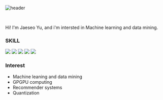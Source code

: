 ![header](https://capsule-render.vercel.app/api?type=waving&color=timeAuto&height=300&section=header&text=Printf("Hello%20:)"\)&fontSize=90)

<br>

Hi! I'm Jaeseo Yu, and i'm intersted in Machine learning and data mining.

### SKILL
<img src = "https://img.shields.io/badge/C++-00599C?style=flat-square&logo=c%2B%2B&logoColor=white&link=https://dillinger.io/"> <img src = "https://img.shields.io/badge/CUDA-76B900?style=flat-square&logo=NVIDIA&logoColor=white&link=https://dillinger.io/">
<img src = "https://img.shields.io/badge/Python-3776AB?style=flat-square&logo=Python&logoColor=white&link=https://dillinger.io/">
<img src = "https://img.shields.io/badge/Android-3DDC84?style=flat-square&logo=Android&logoColor=white&link=https://dillinger.io/">
<img src = "https://img.shields.io/badge/Mysql-4479A1?style=flat-square&logo=MySQL&logoColor=white&link=https://dillinger.io/">

### Interest
* Machine leaning and data mining
* GPGPU computing
* Recommender systems
* Quantization

